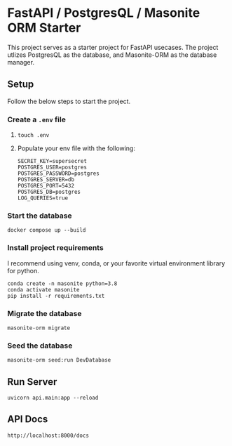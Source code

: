 # FastAPI / PostgresQL / Masonite ORM Starter

This project serves as a starter project for FastAPI usecases.  The project utlizes PostgresQL as the database, and Masonite-ORM as the database manager.

## Setup

Follow the below steps to start the project.

### Create a `.env` file

1. `touch .env`
2. Populate your env file with the following:

    ```
    SECRET_KEY=supersecret
    POSTGRES_USER=postgres
    POSTGRES_PASSWORD=postgres
    POSTGRES_SERVER=db
    POSTGRES_PORT=5432
    POSTGRES_DB=postgres
    LOG_QUERIES=true
    ```
### Start the database

`docker compose up --build`

### Install project requirements

I recommend using venv, conda, or your favorite virtual environment library for python.

```
conda create -n masonite python=3.8
conda activate masonite
pip install -r requirements.txt
```

### Migrate the database

`masonite-orm migrate`

### Seed the database

`masonite-orm seed:run DevDatabase`

## Run Server

`uvicorn api.main:app --reload`

## API Docs

`http://localhost:8000/docs`